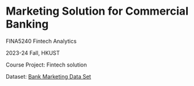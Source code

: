 # Marketing Solution for Commercial Banking

FINA5240 Fintech Analytics

2023-24 Fall, HKUST

Course Project: Fintech solution

Dataset: [Bank Marketing Data Set](https://www.kaggle.com/datasets/tunguz/bank-marketing-data-set)
